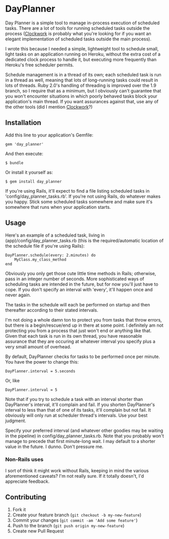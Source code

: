 # DayPlanner

Day Planner is a simple tool to manage in-process execution of scheduled tasks. There are a lot of tools for running scheduled tasks outside the process ([Clockwork](http://rubygems.org/gems/clockwork) is probably what you're looking for if you want an elegant implementation of scheduled tasks outside the main process).

I wrote this because I needed a simple, lightweight tool to schedule small, light tasks on an application running on Heroku, without the extra cost of a dedicated clock process to handle it, but executing more frequently than Heroku's free scheduler permits.

Schedule management is in a thread of its own; each scheduled task is run in a thread as well, meaning that lots of long-running tasks could result in lots of threads. Ruby 2.0's handling of threading is improved over the 1.9 branch, so I require that as a minimum, but I obviously can't guarantee that you won't encounter situations in which poorly behaved tasks block your application's main thread. If you want assurances against that, use any of the other tools (did I mention [Clockwork](http://rubygems.org/gems/clockwork)?)

## Installation

Add this line to your application's Gemfile:

    gem 'day_planner'

And then execute:

    $ bundle

Or install it yourself as:

    $ gem install day_planner

If you're using Rails, it'll expect to find a file listing scheduled tasks in 'config/day_planner_tasks.rb'. If you're not using Rails, do whatever makes you happy. Stick some scheduled tasks somewhere and make sure it's somewhere that runs when your application starts.

## Usage

Here's an example of a scheduled task, living in (app)/config/day_planner_tasks.rb (this is the required/automatic location of the schedule file if you're using Rails):

    DayPlanner.schedule(every: 2.minutes) do
    	MyClass.my_class_method
    end

Obviously you only get those cute little time methods in Rails; otherwise, pass in an integer number of seconds. More sophisticated ways of scheduling tasks are intended in the future, but for now you'll just have to cope. If you don't specify an interval with 'every', it'll happen once and never again.

The tasks in the schedule will each be performed on startup and then thereafter according to their stated intervals.

I'm not doing a whole damn ton to protect you from tasks that throw errors, but there is a begin/rescue/end up in there at some point. I definitely am not protecting you from a process that just won't end or anything like that. Given that each task is run in its own thread, you have reasonable assurance that they are occuring at whatever interval you specify plus a very small amount of overhead.

By default, DayPlanner checks for tasks to be performed once per minute. You have the power to change this:

    DayPlanner.interval = 5.seconds

Or, like

    DayPlanner.interval = 5

Note that if you try to schedule a task with an interval shorter than DayPlanner's interval, it'll complain and fail. If you shorten DayPlanner's interval to less than that of one of its tasks, it'll complain but not fail. It obviously will only run at scheduler thread's intervals. Use your best judgment.

Specify your preferred interval (and whatever other goodies may be waiting in the pipeline) in config/day_planner_tasks.rb. Note that you probably won't manage to precede that first minute-long wait. I may default to a shorter value in the future. I dunno. Don't pressure me.

### Non-Rails uses

I sort of think it might work without Rails, keeping in mind the various aforementioned caveats? I'm not really sure. If it totally doesn't, I'd appreciate feedback.

## Contributing

1. Fork it
2. Create your feature branch (`git checkout -b my-new-feature`)
3. Commit your changes (`git commit -am 'Add some feature'`)
4. Push to the branch (`git push origin my-new-feature`)
5. Create new Pull Request
